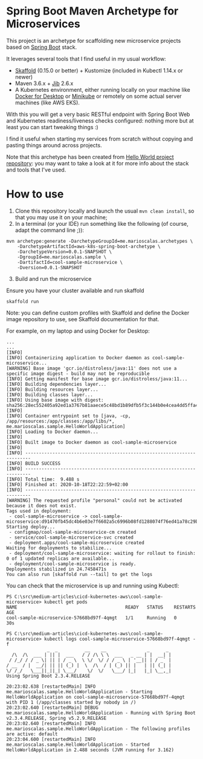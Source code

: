 # Spring Boot Maven Archetype for Microservices

This project is an archetype for scaffolding new microservice projects based on [Spring Boot](https://spring.io/projects/spring-boot) stack.

It leverages several tools that I find useful in my usual workflow:
* [Skaffold](https://skaffold.dev/) (0.15.0 or better) + Kustomize (included in Kubectl 1.14.x or newer)
* Maven 3.6.x + [Jib](https://github.com/GoogleContainerTools/jib) 2.6.x
* A Kubernetes environment, either running locally on your machine like [Docker for Desktop](https://hub.docker.com/editions/community/docker-ce-desktop-windows) or [Minikube](https://github.com/kubernetes/minikube) or remotely on some actual server machines (like AWS EKS).

With this you will get a very basic RESTful endpoint with Spring Boot Web and Kubernetes readiness/liveness checks configured: nothing more but
at least you can start tweaking things :)

I find it useful when starting my services from scratch without copying and pasting things around across projects.

Note that this archetype has been created from [Hello World project repository](https://github.com/scalasm/aws-k8s-hello-world): 
you may want to take a look at it for more info about the stack and tools that I've used.

# How to use

1. Clone this repository locally and launch the usual `mvn clean install`, so that you may use it on your machine;
2. In a terminal (or your IDE) run something like the following (of course, adapt the command line ;)):
```shell script
mvn archetype:generate -DarchetypeGroupId=me.marioscalas.archetypes \
    -DarchetypeArtifactId=aws-k8s-spring-boot-archetype \
    -DarchetypeVersion=0.0.1-SNAPSHOT \
    -DgroupId=me.marioscalas.sample \
    -DartifactId=cool-sample-microservice \
    -Dversion=0.0.1-SNAPSHOT
```
3. Build and run the microservice

Ensure you have your cluster available and run skaffold
```
skaffold run
```

Note: you can define custom profiles with Skaffold and define the Docker image repository to use, see Skaffold documentation for that. 

For example, on my laptop and using Docker for Desktop:
```
...
...
[INFO]
[INFO] Containerizing application to Docker daemon as cool-sample-microservice...
[WARNING] Base image 'gcr.io/distroless/java:11' does not use a specific image digest - build may not be reproducible
[INFO] Getting manifest for base image gcr.io/distroless/java:11...
[INFO] Building dependencies layer...
[INFO] Building resources layer...
[INFO] Building classes layer...
[INFO] Using base image with digest: sha256:28ec552405a92ed1a3767b81aaece5c48bd1b89dfb5f3c144b0e4cea4dd5ffa4
[INFO]
[INFO] Container entrypoint set to [java, -cp, /app/resources:/app/classes:/app/libs/*, me.marioscalas.sample.HelloWorldApplication]
[INFO] Loading to Docker daemon...
[INFO]
[INFO] Built image to Docker daemon as cool-sample-microservice
[INFO]
[INFO] ------------------------------------------------------------------------
[INFO] BUILD SUCCESS
[INFO] ------------------------------------------------------------------------
[INFO] Total time:  9.488 s
[INFO] Finished at: 2020-10-18T22:22:59+02:00
[INFO] ------------------------------------------------------------------------
[WARNING] The requested profile "personal" could not be activated because it does not exist.
Tags used in deployment:
 - cool-sample-microservice -> cool-sample-microservice:d91470fb45dc4b6e03e7f6602a5c6996b08fd1288074f76ed41a78c29be0f63f
Starting deploy...
 - configmap/cool-sample-microservice-cm created
 - service/cool-sample-microservice-svc created
 - deployment.apps/cool-sample-microservice created
Waiting for deployments to stabilize...
 - deployment/cool-sample-microservice: waiting for rollout to finish: 0 of 1 updated replicas are available...
 - deployment/cool-sample-microservice is ready.
Deployments stabilized in 24.7458471s
You can also run [skaffold run --tail] to get the logs
```

You can check that the microservice is up and running using Kubectl:
```
PS C:\src\medium-articles\cicd-kubernetes-aws\cool-sample-microservice> kubectl get pods
NAME                                        READY   STATUS    RESTARTS   AGE
cool-sample-microservice-57668bd97f-4qmgt   1/1     Running   0          30s
```

```
PS C:\src\medium-articles\cicd-kubernetes-aws\cool-sample-microservice> kubectl logs cool-sample-microservice-57668bd97f-4qmgt -f
               _  _          __    __               _      _
  /\  /\  ___ | || |  ___   / / /\ \ \  ___   _ __ | |  __| |
 / /_/ / / _ \| || | / _ \  \ \/  \/ / / _ \ | '__|| | / _` |
/ __  / |  __/| || || (_) |  \  /\  / | (_) || |   | || (_| |
\/ /_/   \___||_||_| \___/    \/  \/   \___/ |_|   |_| \__,_|
Using Spring Boot 2.3.4.RELEASE

20:23:02.638 [restartedMain] INFO  me.marioscalas.sample.HelloWorldApplication - Starting HelloWorldApplication on cool-sample-microservice-57668bd97f-4qmgt with PID 1 (/app/classes started by nobody in /)
20:23:02.640 [restartedMain] DEBUG me.marioscalas.sample.HelloWorldApplication - Running with Spring Boot v2.3.4.RELEASE, Spring v5.2.9.RELEASE
20:23:02.640 [restartedMain] INFO  me.marioscalas.sample.HelloWorldApplication - The following profiles are active: default
20:23:04.600 [restartedMain] INFO  me.marioscalas.sample.HelloWorldApplication - Started HelloWorldApplication in 2.488 seconds (JVM running for 3.162)
```
